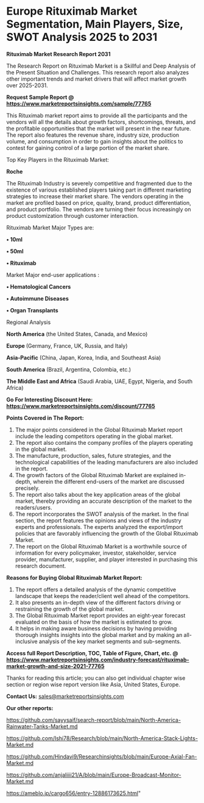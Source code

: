 # Europe Rituximab Market Segmentation, Main Players, Size, SWOT Analysis 2025 to 2031

<strong>Rituximab Market Research Report 2031</strong>

The Research Report on Rituximab Market is a Skillful and Deep Analysis of the Present Situation and Challenges. This research report also analyzes other important trends and market drivers that will affect market growth over 2025-2031.

<strong>Request Sample Report @ <a href=https://www.marketreportsinsights.com/sample/77765>https://www.marketreportsinsights.com/sample/77765</a></strong>

This Rituximab market report aims to provide all the participants and the vendors will all the details about growth factors, shortcomings, threats, and the profitable opportunities that the market will present in the near future. The report also features the revenue share, industry size, production volume, and consumption in order to gain insights about the politics to contest for gaining control of a large portion of the market share.

Top Key Players in the Rituximab Market:

<strong>Roche</strong>

The Rituximab Industry is severely competitive and fragmented due to the existence of various established players taking part in different marketing strategies to increase their market share. The vendors operating in the market are profiled based on price, quality, brand, product differentiation, and product portfolio. The vendors are turning their focus increasingly on product customization through customer interaction.

Rituximab Market Major Types are:

<strong>• 10ml

• 50ml

• Rituximab</strong>

Market Major end-user applications :

<strong>• Hematological Cancers

• Autoimmune Diseases

• Organ Transplants</strong>

Regional Analysis

</u><strong><b>North America</b></strong> (the United States, Canada, and Mexico)

<strong><b>Europe </b></strong>(Germany, France, UK, Russia, and Italy)

<strong><b>Asia-Pacific</b></strong> (China, Japan, Korea, India, and Southeast Asia)

<strong><b>South America</b></strong> (Brazil, Argentina, Colombia, etc.)

<strong><b>The Middle East and Africa</b></strong> (Saudi Arabia, UAE, Egypt, Nigeria, and South Africa)

<strong>Go For Interesting Discount Here: <a href=https://www.marketreportsinsights.com/discount/77765>https://www.marketreportsinsights.com/discount/77765</a></strong>

<strong>Points Covered in The Report:</strong>
<ol>
  <li>The major points considered in the Global Rituximab Market report include the leading competitors operating in the global market.</li>
  <li>The report also contains the company profiles of the players operating in the global market.</li>
  <li>The manufacture, production, sales, future strategies, and the technological capabilities of the leading manufacturers are also included in the report.</li>
  <li>The growth factors of the Global Rituximab Market are explained in-depth, wherein the different end-users of the market are discussed precisely.</li>
  <li>The report also talks about the key application areas of the global market, thereby providing an accurate description of the market to the readers/users.</li>
  <li>The report incorporates the SWOT analysis of the market. In the final section, the report features the opinions and views of the industry experts and professionals. The experts analyzed the export/import policies that are favorably influencing the growth of the Global Rituximab Market.</li>
  <li>The report on the Global Rituximab Market is a worthwhile source of information for every policymaker, investor, stakeholder, service provider, manufacturer, supplier, and player interested in purchasing this research document.</li>
</ol>
<strong>Reasons for Buying Global Rituximab Market Report:</strong>

<ol>
  <li>The report offers a detailed analysis of the dynamic competitive landscape that keeps the reader/client well ahead of the competitors.</li>
  <li>It also presents an in-depth view of the different factors driving or restraining the growth of the global market.</li>
  <li>The Global Rituximab Market report provides an eight-year forecast evaluated on the basis of how the market is estimated to grow.</li>
  <li>It helps in making aware business decisions by having providing thorough insights insights into the global market and by making an all-inclusive analysis of the key market segments and sub-segments.</li>
</ol>
<strong>Access full Report Description, TOC, Table of Figure, Chart, etc. @ <a href=https://www.marketreportsinsights.com/industry-forecast/rituximab-market-growth-and-size-2021-77765>https://www.marketreportsinsights.com/industry-forecast/rituximab-market-growth-and-size-2021-77765</a></strong>


Thanks for reading this article; you can also get individual chapter wise section or region wise report version like Asia, United States, Europe.

<strong>Contact Us:</strong>
sales@marketreportsinsights.com

<strong>Our other reports:</strong>

<a href=https://github.com/sayysaif/search-report/blob/main/North-America-Rainwater-Tanks-Market.md>https://github.com/sayysaif/search-report/blob/main/North-America-Rainwater-Tanks-Market.md</a>

<a href=https://github.com/Ishi78/Research/blob/main/North-America-Stack-Lights-Market.md>https://github.com/Ishi78/Research/blob/main/North-America-Stack-Lights-Market.md</a>

<a href=https://github.com/Hindavi9/Researchinsights/blob/main/Europe-Axial-Fan-Market.md>https://github.com/Hindavi9/Researchinsights/blob/main/Europe-Axial-Fan-Market.md</a>

<a href=https://github.com/anjaliiii21/A/blob/main/Europe-Broadcast-Monitor-Market.md>https://github.com/anjaliiii21/A/blob/main/Europe-Broadcast-Monitor-Market.md</a>

<a href=https://ameblo.jp/cargo656/entry-12886173625.html>https://ameblo.jp/cargo656/entry-12886173625.html</a>"
